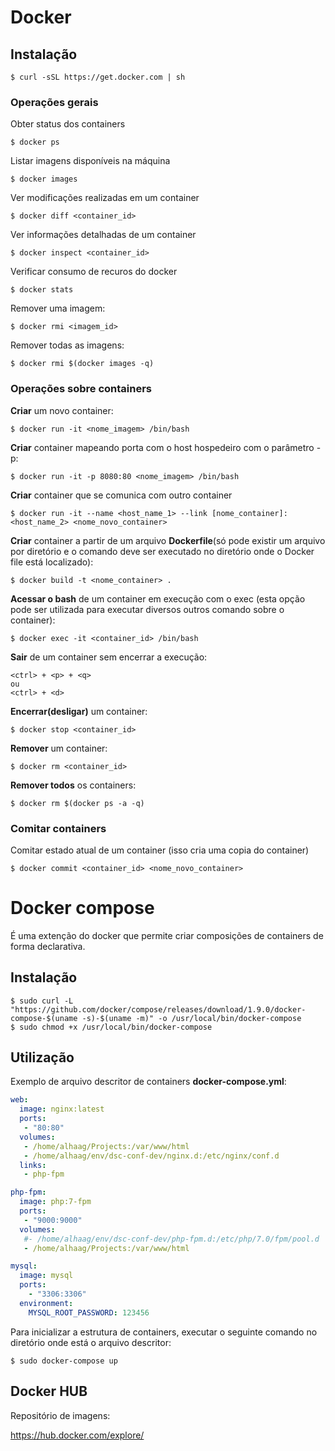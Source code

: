 # Docker

## Instalação

```shell
$ curl -sSL https://get.docker.com | sh
```
### Operações gerais
Obter status dos containers
```shell
$ docker ps
```

Listar imagens disponíveis na máquina
```shell
$ docker images
```

Ver modificações realizadas em um container
```shell
$ docker diff <container_id>
```

Ver informações detalhadas de um container
```shell
$ docker inspect <container_id>
```

Verificar consumo de recuros do docker
```shell
$ docker stats
```

Remover uma imagem:
```shell
$ docker rmi <imagem_id>
```

Remover todas as imagens:
```shell
$ docker rmi $(docker images -q)
```

### Operações sobre containers

**Criar** um novo container:
```shell
$ docker run -it <nome_imagem> /bin/bash
```

**Criar** container mapeando porta com o host hospedeiro com o parâmetro -p:
```shell
$ docker run -it -p 8080:80 <nome_imagem> /bin/bash
```

**Criar** container que se comunica com outro container
```shell
$ docker run -it --name <host_name_1> --link [nome_container]:<host_name_2> <nome_novo_container>
```

**Criar** container a partir de um arquivo **Dockerfile**(só pode existir um arquivo por diretório e o comando deve ser executado no diretório onde o Docker file está localizado):
```shell
$ docker build -t <nome_container> .
```

**Acessar o bash** de um container em execução com o exec (esta opção pode ser utilizada para executar diversos outros comando sobre o container):
```
$ docker exec -it <container_id> /bin/bash
```

**Sair** de um container sem encerrar a execução:
```shell
<ctrl> + <p> + <q>
ou
<ctrl> + <d>
```

**Encerrar(desligar)** um container:
```shell
$ docker stop <container_id>
```

**Remover** um container:
```shell
$ docker rm <container_id>
```

**Remover todos** os containers:
```shell
$ docker rm $(docker ps -a -q)
```

### Comitar containers

Comitar estado atual de um container (isso cria uma copia do container)
```shell
$ docker commit <container_id> <nome_novo_container>
```

# Docker compose
É uma extenção do docker que permite criar composições de containers de forma declarativa.

## Instalação

```
$ sudo curl -L "https://github.com/docker/compose/releases/download/1.9.0/docker-compose-$(uname -s)-$(uname -m)" -o /usr/local/bin/docker-compose
$ sudo chmod +x /usr/local/bin/docker-compose
```

## Utilização

Exemplo de arquivo descritor de containers **docker-compose.yml**:
```yml
web: 
  image: nginx:latest
  ports:
   - "80:80"
  volumes:
   - /home/alhaag/Projects:/var/www/html
   - /home/alhaag/env/dsc-conf-dev/nginx.d:/etc/nginx/conf.d
  links:
   - php-fpm

php-fpm:
  image: php:7-fpm
  ports:
   - "9000:9000"
  volumes:
   #- /home/alhaag/env/dsc-conf-dev/php-fpm.d:/etc/php/7.0/fpm/pool.d
   - /home/alhaag/Projects:/var/www/html

mysql:
  image: mysql
  ports:
    - "3306:3306"
  environment:
    MYSQL_ROOT_PASSWORD: 123456
```

Para inicializar a estrutura de containers, executar o seguinte comando no diretório onde está o arquivo descritor:

```shell
$ sudo docker-compose up
```

## Docker HUB

Repositório de imagens:

https://hub.docker.com/explore/
